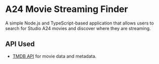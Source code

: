 

# A24 Movie Streaming Finder

A simple Node.js and TypeScript-based application that allows users to search for Studio A24 movies and discover where they are streaming. 

## API Used
- [TMDB API](https://developers.themoviedb.org/3) for movie data and metadata.

